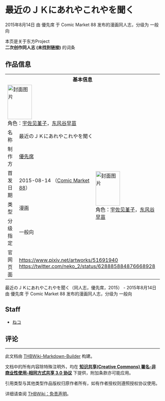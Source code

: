 # 最近のＪＫにあれやこれやを聞く

<!-- source html: G:\repos\THBWiki-Markdown-Builder\THBWikiMarkdown\Temp\main\f\f7\ns0%3A%E6%9C%80%E8%BF%91%E3%81%AE%EF%BC%AA%EF%BC%AB%E3%81%AB%E3%81%82%E3%82%8C%E3%82%84%E3%81%93%E3%82%8C%E3%82%84%E3%82%92%E8%81%9E%E3%81%8F.html -->

2015年8月14日 由 優先席 于 Comic Market 88 发布的漫画同人志，分级为 一般向

本页是关于东方Project  
 **二次创作同人志 (未找到链接)** 的词条

## 作品信息

<table><tbody><tr><th colspan="3">基本信息</th></tr><tr><td class="cover-artwork-mobile" colspan="2"><a href="./文件-最近のＪＫにあれやこれやを聞く封面.jpg.md" class="image" title="封面图片"><img alt="封面图片" src="https://upload.thwiki.cc/thumb/7/73/%E6%9C%80%E8%BF%91%E3%81%AE%EF%BC%AA%EF%BC%AB%E3%81%AB%E3%81%82%E3%82%8C%E3%82%84%E3%81%93%E3%82%8C%E3%82%84%E3%82%92%E8%81%9E%E3%81%8F%E5%B0%81%E9%9D%A2.jpg/79px-%E6%9C%80%E8%BF%91%E3%81%AE%EF%BC%AA%EF%BC%AB%E3%81%AB%E3%81%82%E3%82%8C%E3%82%84%E3%81%93%E3%82%8C%E3%82%84%E3%82%92%E8%81%9E%E3%81%8F%E5%B0%81%E9%9D%A2.jpg" decoding="async" loading="lazy" width="79" height="112" srcset="https://upload.thwiki.cc/thumb/7/73/%E6%9C%80%E8%BF%91%E3%81%AE%EF%BC%AA%EF%BC%AB%E3%81%AB%E3%81%82%E3%82%8C%E3%82%84%E3%81%93%E3%82%8C%E3%82%84%E3%82%92%E8%81%9E%E3%81%8F%E5%B0%81%E9%9D%A2.jpg/119px-%E6%9C%80%E8%BF%91%E3%81%AE%EF%BC%AA%EF%BC%AB%E3%81%AB%E3%81%82%E3%82%8C%E3%82%84%E3%81%93%E3%82%8C%E3%82%84%E3%82%92%E8%81%9E%E3%81%8F%E5%B0%81%E9%9D%A2.jpg 1.5x, https://upload.thwiki.cc/thumb/7/73/%E6%9C%80%E8%BF%91%E3%81%AE%EF%BC%AA%EF%BC%AB%E3%81%AB%E3%81%82%E3%82%8C%E3%82%84%E3%81%93%E3%82%8C%E3%82%84%E3%82%92%E8%81%9E%E3%81%8F%E5%B0%81%E9%9D%A2.jpg/158px-%E6%9C%80%E8%BF%91%E3%81%AE%EF%BC%AA%EF%BC%AB%E3%81%AB%E3%81%82%E3%82%8C%E3%82%84%E3%81%93%E3%82%8C%E3%82%84%E3%82%92%E8%81%9E%E3%81%8F%E5%B0%81%E9%9D%A2.jpg 2x" data-file-width="650" data-file-height="918"></a><div class="cover-char">角色：<a href="./宇佐见堇子.md" title="宇佐见堇子">宇佐见堇子</a>，<a href="./东风谷早苗.md" title="东风谷早苗">东风谷早苗</a></div></td>
</tr><tr><td class="label">名称</td><td colspan="2"> 最近のＪＫにあれやこれやを聞く </td></tr><tr><td class="label">制作方</td><td><a href="./優先席.md" title="優先席">優先席</a></td><td class="cover-artwork" rowspan="4" style="min-width:112px;"><a href="./文件-最近のＪＫにあれやこれやを聞く封面.jpg.md" class="image" title="封面图片"><img alt="封面图片" src="https://upload.thwiki.cc/thumb/7/73/%E6%9C%80%E8%BF%91%E3%81%AE%EF%BC%AA%EF%BC%AB%E3%81%AB%E3%81%82%E3%82%8C%E3%82%84%E3%81%93%E3%82%8C%E3%82%84%E3%82%92%E8%81%9E%E3%81%8F%E5%B0%81%E9%9D%A2.jpg/79px-%E6%9C%80%E8%BF%91%E3%81%AE%EF%BC%AA%EF%BC%AB%E3%81%AB%E3%81%82%E3%82%8C%E3%82%84%E3%81%93%E3%82%8C%E3%82%84%E3%82%92%E8%81%9E%E3%81%8F%E5%B0%81%E9%9D%A2.jpg" decoding="async" loading="lazy" width="79" height="112" srcset="https://upload.thwiki.cc/thumb/7/73/%E6%9C%80%E8%BF%91%E3%81%AE%EF%BC%AA%EF%BC%AB%E3%81%AB%E3%81%82%E3%82%8C%E3%82%84%E3%81%93%E3%82%8C%E3%82%84%E3%82%92%E8%81%9E%E3%81%8F%E5%B0%81%E9%9D%A2.jpg/119px-%E6%9C%80%E8%BF%91%E3%81%AE%EF%BC%AA%EF%BC%AB%E3%81%AB%E3%81%82%E3%82%8C%E3%82%84%E3%81%93%E3%82%8C%E3%82%84%E3%82%92%E8%81%9E%E3%81%8F%E5%B0%81%E9%9D%A2.jpg 1.5x, https://upload.thwiki.cc/thumb/7/73/%E6%9C%80%E8%BF%91%E3%81%AE%EF%BC%AA%EF%BC%AB%E3%81%AB%E3%81%82%E3%82%8C%E3%82%84%E3%81%93%E3%82%8C%E3%82%84%E3%82%92%E8%81%9E%E3%81%8F%E5%B0%81%E9%9D%A2.jpg/158px-%E6%9C%80%E8%BF%91%E3%81%AE%EF%BC%AA%EF%BC%AB%E3%81%AB%E3%81%82%E3%82%8C%E3%82%84%E3%81%93%E3%82%8C%E3%82%84%E3%82%92%E8%81%9E%E3%81%8F%E5%B0%81%E9%9D%A2.jpg 2x" data-file-width="650" data-file-height="918"></a><div class="cover-char">角色：<a href="./宇佐见堇子.md" title="宇佐见堇子">宇佐见堇子</a>，<a href="./东风谷早苗.md" title="东风谷早苗">东风谷早苗</a></div></td>
</tr><tr><td class="label">首发日期</td><td>2015-08-14&#160;（<a href="/展会作品列表?e=Comic+Market%2388">Comic Market 88</a>）</td></tr><tr><td class="label">类型</td><td>漫画</td></tr><tr><td class="label">分级指定</td><td>一般向</td></tr>
<tr><td class="label">官网页面</td><td colspan="2"><a rel="nofollow" class="external free" href="https://www.pixiv.net/artworks/51691940">https://www.pixiv.net/artworks/51691940</a><br><a rel="nofollow" class="external free" href="https://twitter.com/neko_2/status/628885884876668928">https://twitter.com/neko_2/status/628885884876668928</a></td></tr></tbody></table>

最近のＪＫにあれやこれやを聞く（同人志，優先席，2015） - 2015年8月14日 由 優先席 于 Comic Market 88 发布的漫画同人志，分级为 一般向

## Staff
- [ねコ](./ねこ.md)


## 评论




---

此文档由 [THBWiki-Markdown-Builder](https://github.com/Delsin-Yu/THBWiki-Markdown-Builder) 构建。

文档中的所有内容除特殊注明外，均在 [**知识共享(Creative Commons) 署名-非商业性使用-相同方式共享 3.0 协议**](https://creativecommons.org/licenses/by-sa/3.0/deed.zh-hans) 下提供，附加条款亦可能应用。

引用类型与其他类型作品版权归原作者所有，如有作者授权则遵照授权协议使用。

详细请查阅 [THBWiki：免责声明](https://thbwiki.cc/THBWiki:%E5%85%8D%E8%B4%A3%E5%A3%B0%E6%98%8E)。

